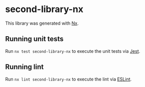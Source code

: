 # second-library-nx

This library was generated with [Nx](https://nx.dev).

## Running unit tests

Run `nx test second-library-nx` to execute the unit tests via [Jest](https://jestjs.io).

## Running lint

Run `nx lint second-library-nx` to execute the lint via [ESLint](https://eslint.org/).
